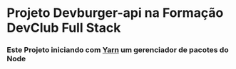 <h1>Projeto Devburger-api na Formação DevClub Full Stack</h1>
<h3>Este Projeto iniciando com <a href="https://yarnpkg.com/">Yarn</a> um gerenciador de pacotes do Node</h3>
